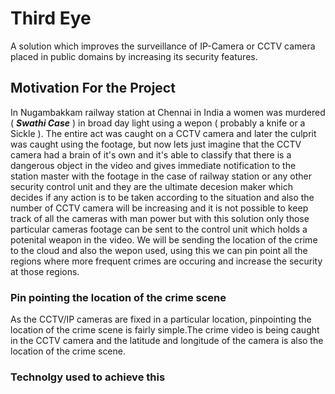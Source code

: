 # Third Eye
A solution which improves the surveillance of IP-Camera or CCTV camera placed in public domains by increasing its security features.

## Motivation For the Project
In Nugambakkam railway station at Chennai in India a women was murdered ( ***Swathi Case*** ) in broad day light using a wepon ( probably a knife or a Sickle ). The entire act was caught on a CCTV camera and later the culprit was caught using the footage, but now lets just imagine that the CCTV camera had a brain of it's own and it's able to classify that there is a dangerous object in the video and gives immediate notification to the station master with the footage in the case of railway station or any other security control unit and they are the ultimate decesion maker which decides if any action is to be taken according to the situation and also the number of CCTV camera will be increasing and it is not possible to keep track of all the cameras with man power but with this solution only those particular cameras footage can be sent to the control unit which holds a potenital weapon in the video. We will be sending the location of the crime to the cloud and also the wepon used, using this we can pin point all the regions where more frequent crimes are occuring and increase the security at those regions. 

### Pin pointing the location of the crime scene
  
  As the CCTV/IP cameras are fixed in a particular location, pinpointing the location of the crime scene is fairly simple.The crime video is being caught in the CCTV camera and the latitude and longitude of the camera is also the location of the crime scene. 
  
### Technolgy used to achieve this
  
  
